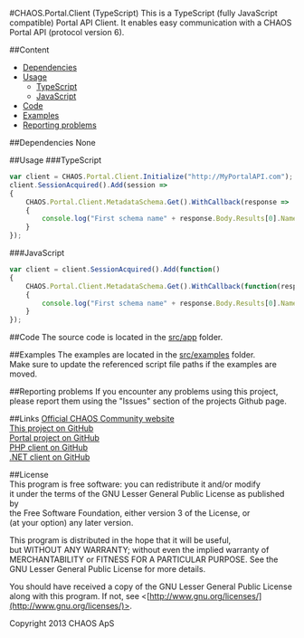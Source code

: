 #CHAOS.Portal.Client (TypeScript)
This is a TypeScript (fully JavaScript compatible) Portal API Client. It enables easy communication with a CHAOS Portal API (protocol version 6).  
  
##Content
- [Dependencies](#user-content-dependencies)
- [Usage](#Usage)
	- [TypeScript](#user-content-TypeScript)
	- [JavaScript](#user-content-JavaScript)
- [Code](#user-content-Code)
- [Examples](#user-content-Examples)
- [Reporting problems](#user-content-Reporting-problems)
  
##Dependencies
None

##Usage
###TypeScript
```TypeScript
var client = CHAOS.Portal.Client.Initialize("http://MyPortalAPI.com");
client.SessionAcquired().Add(session =>
{
	CHAOS.Portal.Client.MetadataSchema.Get().WithCallback(response => 
	{
		console.log("First schema name" + response.Body.Results[0].Name);
	}
});
```
###JavaScript
```JavaScript
var client = client.SessionAcquired().Add(function()
{
	CHAOS.Portal.Client.MetadataSchema.Get().WithCallback(function(response)
	{
		console.log("First schema name" + response.Body.Results[0].Name);
	}
});
```
  
##Code
The source code is located in the [src/app](tree/master/src/app/CHAOS.Portal.Client) folder.  

##Examples
The examples are located in the [src/examples](tree/master/src/examples) folder.  
Make sure to update the referenced script file paths if the examples are moved.

##Reporting problems
If you encounter any problems using this project, please report them using the "Issues" section of the projects Github page.

##Links
[Official CHAOS Community website](http://www.chaos-community.org/)  
[This project on GitHub](https://github.com/CHAOS-Community/CHAOS.Portal.Client-JavaScript)  
[Portal project on GitHub](https://github.com/CHAOS-Community/Portal)  
[PHP client on GitHub](https://github.com/CHAOS-Community/CHAOS.Portal.Client-PHP)  
[.NET client on GitHub](https://github.com/CHAOS-Community/CHAOS.Portal.Client-.NET)

##License  
This program is free software: you can redistribute it and/or modify  
it under the terms of the GNU Lesser General Public License as published by  
the Free Software Foundation, either version 3 of the License, or  
(at your option) any later version.  
  
This program is distributed in the hope that it will be useful,  
but WITHOUT ANY WARRANTY; without even the implied warranty of  
MERCHANTABILITY or FITNESS FOR A PARTICULAR PURPOSE.  See the  
GNU Lesser General Public License for more details.  
  
You should have received a copy of the GNU Lesser General Public License  
along with this program.  If not, see <[http://www.gnu.org/licenses/](http://www.gnu.org/licenses/)>.  
  
Copyright 2013 CHAOS ApS